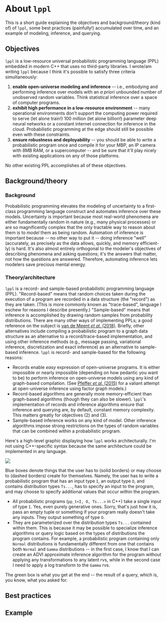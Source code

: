 # About `lppl`

This is a short guide explaining the objectives and background/theory (kind of) of `lppl`, some best practices (painfully!) 
accumulated over time, and an example of modeling, inference, and querying.

## Objectives

`lppl` is a low-resource universal probabilistic programming language (PPL) embedded in modern C++ that uses no third-party libraries.
I wrote/am writing `lppl` because I think it's possible to satisfy three criteria simultaneously:
1. **enable open-universe modeling and inference** -- i.e., embodying and performing inference over models with an *a priori* unbounded number of unobserved random variables. Think statistical inference over a space of computer programs.
2. **exhibit high performance in a low-resource environment** -- many operational environments don't support the computing power required to serve (let alone train!) 100 million (let alone billion!) parameter deep neural networks or a constant internet connection for inference in the cloud. Probabilistic programming at the edge should still be possible even with these constraints. 
3. **ensure robustness and deployability** -- you should be able to write a probabilistic program once and compile it for your MBP, an IP camera with 8MB RAM, or a supercomputer -- and be sure that it'll play nicely with existing applications on any of those platforms.

No other existing PPL accomplishes all of these objectives.

## Background/theory

### Background

Probabilistic programming elevates the modeling of uncertainty to a first-class programming language construct and automates
inference over these models.
Uncertainty is important because most real-world phenomena are either fundamentally random in nature (e.g., many physical processes)
or are so magnificently complex that the only tractable way to reason about them is to *model* them as being random. 
Automation of inference is important because -- no other way to put it -- doing inference "well" (accurately, as precisely as the data allows, quickly, and memory efficient-ly) is hard. 
It's also almost entirely orthogonal to the modeler's objectives of describing phenomena and asking questions; it's the answers that matter, not how the questions are answered.
Therefore, automating inference lets modelers save precious mental energy.

### Theory/architecture

`lppl` is a record- and sample-based probabilistic programming language (PPL). "Record-based" means that random choices taken during the execution of a
program are recorded in a data structure (the "record") as they are taken. (This is more commonly known as "trace-based", language I eschew for reasons I
describe presently.)
"Sample-based" means that inference is accomplished by drawing random samples from probability distributions.
There are many other ways of implementing PPLs; a good reference on the subject is [van de Meent *et al.* (2018)](https://arxiv.org/abs/1809.10756). 
Briefly, other alternatives include compiling a probabilistic program to a graph data structure as an alternative to a record/trace-based implementation, and
using other inference methods (e.g., message passing, variational inference, discretization and exact inference) as an alternative to sample-based inference.
`lppl` is record- and sample-based for the following reasons:
+ Records enable *easy* expression of open-universe programs. It is either impossible or nearly impossible (depending on how pedantic you want to be) to perform inference on open-universe models using any kind of graph-based compilation. (See [Pfeffer *et al.* (2015)](https://arxiv.org/abs/1509.03564) for a valiant attempt at open-universe inference using factor graph models.) 
+ Record-based algorithms are generally more memory-efficient than graph-based algorithms (though they can also be slower). `lppl`'s implementation of records and inference algorithms ensure that inference and querying are, by default, constant memory complexity. This matters greatly for objectives (2) and (3).
+ Sample-based inference works on any kind of model. Other inference algorithms impose strong restrictions on the types of random variables that can be combined within a probabilistic program. 

Here's a high-level graphic displaying how `lppl` works architecturally. 
I'm not using C++-specific syntax because the same architecture could be implemented in any language.

[![](https://mermaid.ink/img/pako:eNqdkk1rwzAMhv-K0a5pGYNCcWEw6GWHMcbKLnEpIlaaUOdjsj0opf99TuJ-ZPQwmkMs5OeVX8s6QNZoAglbxrYQq-VC1SJ8Zd16l_b_tZTSW2IxmTyHfE5MdUaRq4LapG27cVK8JuI9ESs7nU5HGspzylw6LN1O07oo_0HjKbKbkL7iIzEW36gXuW9PvCdO4yrF15WbsfX0HEnxkkTbAf844bEkmm2TKjjTfYJLV1QK1je7cUG73Wjl1kXGzbrPXiw_HMVkh6uLEHkztNk7VQ9sZtDaJeWif5S8NEY-PD5pTSfnI6B_iWsosY6bHU002gKZcS_FTMz-SjvV_0B_KU80ny8ggYq4wlKHSTx0tAJXUEUKZAg18k6Bqo-BQ--az32dgXTsKQHfanS0LDEMcAUyR2NDlnTpGn4bRruf8OMvAp_w7A?type=png)](https://mermaid.live/edit#pako:eNqdkk1rwzAMhv-K0a5pGYNCcWEw6GWHMcbKLnEpIlaaUOdjsj0opf99TuJ-ZPQwmkMs5OeVX8s6QNZoAglbxrYQq-VC1SJ8Zd16l_b_tZTSW2IxmTyHfE5MdUaRq4LapG27cVK8JuI9ESs7nU5HGspzylw6LN1O07oo_0HjKbKbkL7iIzEW36gXuW9PvCdO4yrF15WbsfX0HEnxkkTbAf844bEkmm2TKjjTfYJLV1QK1je7cUG73Wjl1kXGzbrPXiw_HMVkh6uLEHkztNk7VQ9sZtDaJeWif5S8NEY-PD5pTSfnI6B_iWsosY6bHU002gKZcS_FTMz-SjvV_0B_KU80ny8ggYq4wlKHSTx0tAJXUEUKZAg18k6Bqo-BQ--az32dgXTsKQHfanS0LDEMcAUyR2NDlnTpGn4bRruf8OMvAp_w7A)

Blue boxes denote things that the user has to (solid borders) or may choose to (dashed borders) create for themselves.
Namely, the user has to write a probabilistic program that has an input type `I`, an output type `O`, and contains distribution types `Ts...`, has to specify an input to
the program, and may choose to specify additional values that occur within the program.

+ All probabilistic programs (`pp_t<I, O, Ts...>` in C++) take a single input of type `I`. Yes, even purely generative ones. Sorry, that's just how it is, pass an empty tuple or
something if your program really doesn't take any inputs. They output something of type `O`.
+ They are parameterized over the distribution types `Ts...` contained within them. 
This is because it may be possible to specialize inference algorithms or query logic based on the types of distributions the program contains.
For example, a probabilistic program containing only `Normal` distributions is fundamentally different from one that contains both `Normal` and `Gamma` distributions -- in 
the first case, I know that I can create an ADVI approximate inference algorithm for the program without applying any transformations to any latent rvs, while in the second
case I need to apply a log transform to the `Gamma` rvs.

The green box is what you get at the end -- the result of a query, which is, you know, what you asked for.

## Best practices

## Example
